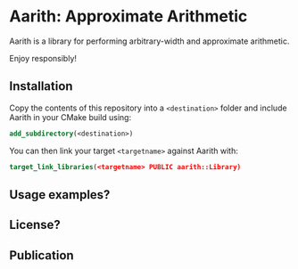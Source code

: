 # Aarith: Approximate Arithmetic

Aarith is a library for performing arbitrary-width and approximate arithmetic.

Enjoy responsibly!

## Installation

Copy the contents of this repository into a `<destination>` folder and include Aarith in your CMake build using:
```cmake
add_subdirectory(<destination>)
```
You can then link your target `<targetname>` against Aarith with:
```cmake
target_link_libraries(<targetname> PUBLIC aarith::Library)
```

## Usage examples?

## License?

## Publication
